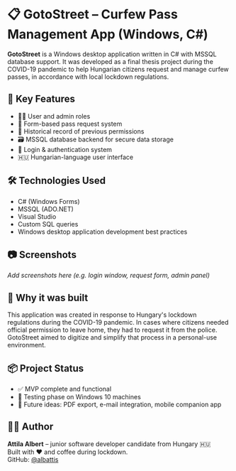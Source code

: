 # 📋 GotoStreet – Curfew Pass Management App (Windows, C#)

**GotoStreet** is a Windows desktop application written in C# with MSSQL database support. It was developed as a final thesis project during the COVID-19 pandemic to help Hungarian citizens request and manage curfew passes, in accordance with local lockdown regulations.

## 🚀 Key Features

- 🧑‍⚖️ User and admin roles
- 📝 Form-based pass request system
- 📅 Historical record of previous permissions
- 🗃️ MSSQL database backend for secure data storage
- 🔐 Login & authentication system
- 🇭🇺 Hungarian-language user interface

## 🛠️ Technologies Used

- C# (Windows Forms)
- MSSQL (ADO.NET)
- Visual Studio
- Custom SQL queries
- Windows desktop application development best practices

## 📷 Screenshots

_Add screenshots here (e.g. login window, request form, admin panel)_

## 💭 Why it was built

This application was created in response to Hungary's lockdown regulations during the COVID-19 pandemic. In cases where citizens needed official permission to leave home, they had to request it from the police. GotoStreet aimed to digitize and simplify that process in a personal-use environment.

## 📦 Project Status

- ✅ MVP complete and functional
- 🧪 Testing phase on Windows 10 machines
- 🧰 Future ideas: PDF export, e-mail integration, mobile companion app

## 👨‍💻 Author

**Attila Albert** – junior software developer candidate from Hungary 🇭🇺  
Built with ❤️ and coffee during lockdown.  
GitHub: [@albattis](https://github.com/albattis)


    
